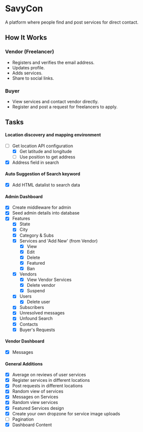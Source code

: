 # SavyCon

A platform where people find and post services for direct contact.

## How It Works
### Vendor (Freelancer)
- Registers and verifies the email address.
- Updates profile.
- Adds services.
- Share to social links.

### Buyer
- View services and contact vendor directly.
- Register and post a request for freelancers to apply.


## Tasks
#### Location discovery and mapping environment
- [ ] Get location API configuration
	- [x] Get latitude and longitude
	- [ ] Use position to get address
- [x] Address field in search

#### Auto Suggestion of Search keyword
- [x] Add HTML datalist to search data

#### Admin Dashboard
- [x] Create middleware for admin
- [x] Seed admin details into database
- [x] Features
	- [x] State
	- [x] City
	- [x] Category & Subs
	- [x] Services and 'Add New' (from Vendor)
		- [x] View
		- [x] Edit
		- [x] Delete
		- [x] Featured
		- [x] Ban
	- [x] Vendors
		- [x] View Vendor Services
		- [x] Delete vendor
		- [x] Suspend
	- [x] Users
		- [x] Delete user
	- [x] Subscribers
	- [x] Unresolved messages
	- [x] Unfound Search
	- [x] Contacts
	- [x] Buyer's Requests

#### Vendor Dashboard
- [x] Messages

#### General Additions
- [x] Average on reviews of user services
- [x] Register services in different locations
- [x] Post requests in different locations
- [x] Random view of services
- [x] Messages on Services
- [x] Random view services
- [x] Featured Services design
- [x] Create your own dropzone for service image uploads
- [ ] Pagination
- [x] Dashboard Content
